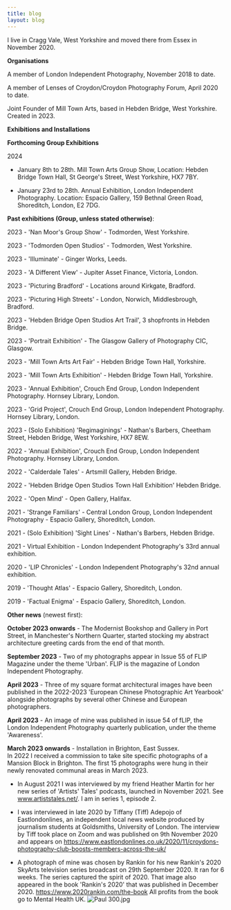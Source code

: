 ```yaml
---
title: blog
layout: blog
---
```


I live in Cragg Vale, West Yorkshire and moved there from Essex in November 2020.

**Organisations**

A member of London Independent Photography, November 2018 to date.

A member of Lenses of Croydon/Croydon Photography Forum, April 2020 to date.

Joint Founder of Mill Town Arts, based in Hebden Bridge, West Yorkshire. Created in 2023.

**Exhibitions and Installations**

**Forthcoming Group Exhibitions**

2024

* January 8th to 28th. Mill Town Arts Group Show, Location: Hebden Bridge Town Hall, St George's Street, West Yorkshire, HX7 7BY.

* January 23rd to 28th. Annual Exhibition, London Independent Photography. Location: Espacio Gallery, 159 Bethnal Green Road, Shoreditch, London, E2 7DG.

**Past exhibitions (Group, unless stated otherwise)**:

2023 - 'Nan Moor's Group Show' - Todmorden, West Yorkshire.

2023 - 'Todmorden Open Studios' - Todmorden, West Yorkshire.

2023 - 'Illuminate' - Ginger Works, Leeds.

2023 - 'A Different View' - Jupiter Asset Finance, Victoria, London.

2023 - 'Picturing Bradford' - Locations around Kirkgate, Bradford.

2023 - 'Picturing High Streets' - London, Norwich, Middlesbrough, Bradford.

2023 - 'Hebden Bridge Open Studios Art Trail', 3 shopfronts in Hebden Bridge.

2023 - 'Portrait Exhibition' - The Glasgow Gallery of Photography CIC, Glasgow. 

2023 - 'Mill Town Arts Art Fair' - Hebden Bridge Town Hall, Yorkshire.

2023 - 'Mill Town Arts Exhibition' - Hebden Bridge Town Hall, Yorkshire.

2023 - 'Annual Exhibition', Crouch End Group, London Independent Photography. Hornsey Library, London.

2023 - 'Grid Project',  Crouch End Group, London Independent Photography. Hornsey Library, London.

2023 - (Solo Exhibition) 'Regimaginings' - Nathan's Barbers, Cheetham Street, Hebden Bridge, West Yorkshire, HX7 8EW.

2022 - 'Annual Exhibition', Crouch End Group, London Independent Photography. Hornsey Library, London.

2022 - 'Calderdale Tales' - Artsmill Gallery, Hebden Bridge.

2022 - 'Hebden Bridge Open Studios Town Hall Exhibition' Hebden Bridge.

2022 - 'Open Mind' - Open Gallery, Halifax.

2021 - 'Strange Familiars' - Central London Group, London Independent Photography - Espacio Gallery, Shoreditch, London.

2021 - (Solo Exhibition) 'Sight Lines' - Nathan's Barbers, Hebden Bridge.

2021 - Virtual Exhibition - London Independent Photography's 33rd annual exhibition. 

2020 - 'LIP Chronicles' - London Independent Photography's 32nd annual exhibition. 

2019 - 'Thought Atlas' - Espacio Gallery, Shoreditch, London.

2019 - 'Factual Enigma' - Espacio Gallery, Shoreditch, London.

**Other news** (newest first): 

**October 2023 onwards** - The Modernist Bookshop and Gallery in Port Street, in Manchester's Northern Quarter, started stocking my abstract architecture greeting cards from the end of that month.

**September 2023** - Two of my photographs appear in Issue 55 of FLIP Magazine under the theme 'Urban'. FLIP is the magazine of London Independent Photography.

**April 2023** - Three of my square format architectural images have been published in the 2022-2023 'European Chinese Photographic Art Yearbook' alongside photographs by several other Chinese and European photographers. 

**April 2023** - An image of mine was published in issue 54 of fLIP, the London Independent Photography quarterly publication, under the theme 'Awareness'.

**March 2023 onwards** - Installation in Brighton, East Sussex.  
In 2022 I received a commission to take site specific photographs of a Mansion Block in Brighton. The first 15 photographs were hung in their newly renovated communal areas in March 2023.

* In August 2021 I was interviewed by my friend Heather Martin for her new series of 'Artists' Tales' podcasts, launched in November 2021.  See www.artiststales.net/. I am in series 1, episode 2.

* I was interviewed in late 2020 by Tiffany (Tiff) Adepojo of Eastlondonlines, an independent local news website produced by journalism students at Goldsmiths, University of London.  The interview by Tiff took place on Zoom and was published on 9th November 2020 and appears on https://www.eastlondonlines.co.uk/2020/11/croydons-photography-club-boosts-members-across-the-uk/

* A photograph of mine was chosen by Rankin for his new Rankin's 2020 SkyArts television series broadcast on 29th September 2020.  It ran for 6 weeks. The series captured the spirit of 2020. That image also appeared in the book 'Rankin's 2020' that was published in December 2020. https://www.2020rankin.com/the-book
All profits from the book go to Mental Health UK. ![Paul 300.jpg](/uploads/Paul%20300.jpg)






